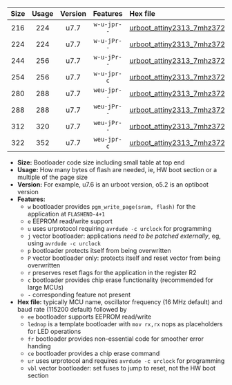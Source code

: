 |Size|Usage|Version|Features|Hex file|
|:-:|:-:|:-:|:-:|:--|
|216|224|u7.7|`w-u-jpr--`|[urboot_attiny2313_7mhz3728_460800bps_lednop_ur_vbl.hex](https://raw.githubusercontent.com/stefanrueger/urboot.hex/main/mcus/attiny2313/fcpu_7mhz3728/460800_bps/urboot_attiny2313_7mhz3728_460800bps_lednop_ur_vbl.hex)|
|224|224|u7.7|`w-u-jPr--`|[urboot_attiny2313_7mhz3728_460800bps_ur_vbl.hex](https://raw.githubusercontent.com/stefanrueger/urboot.hex/main/mcus/attiny2313/fcpu_7mhz3728/460800_bps/urboot_attiny2313_7mhz3728_460800bps_ur_vbl.hex)|
|244|256|u7.7|`w-u-jPr--`|[urboot_attiny2313_7mhz3728_460800bps_lednop_fr_ur_vbl.hex](https://raw.githubusercontent.com/stefanrueger/urboot.hex/main/mcus/attiny2313/fcpu_7mhz3728/460800_bps/urboot_attiny2313_7mhz3728_460800bps_lednop_fr_ur_vbl.hex)|
|254|256|u7.7|`w-u-jpr-c`|[urboot_attiny2313_7mhz3728_460800bps_lednop_fr_ce_ur_vbl.hex](https://raw.githubusercontent.com/stefanrueger/urboot.hex/main/mcus/attiny2313/fcpu_7mhz3728/460800_bps/urboot_attiny2313_7mhz3728_460800bps_lednop_fr_ce_ur_vbl.hex)|
|280|288|u7.7|`weu-jpr--`|[urboot_attiny2313_7mhz3728_460800bps_ee_lednop_ur_vbl.hex](https://raw.githubusercontent.com/stefanrueger/urboot.hex/main/mcus/attiny2313/fcpu_7mhz3728/460800_bps/urboot_attiny2313_7mhz3728_460800bps_ee_lednop_ur_vbl.hex)|
|288|288|u7.7|`weu-jPr--`|[urboot_attiny2313_7mhz3728_460800bps_ee_ur_vbl.hex](https://raw.githubusercontent.com/stefanrueger/urboot.hex/main/mcus/attiny2313/fcpu_7mhz3728/460800_bps/urboot_attiny2313_7mhz3728_460800bps_ee_ur_vbl.hex)|
|312|320|u7.7|`weu-jPr--`|[urboot_attiny2313_7mhz3728_460800bps_ee_lednop_fr_ur_vbl.hex](https://raw.githubusercontent.com/stefanrueger/urboot.hex/main/mcus/attiny2313/fcpu_7mhz3728/460800_bps/urboot_attiny2313_7mhz3728_460800bps_ee_lednop_fr_ur_vbl.hex)|
|322|352|u7.7|`weu-jpr-c`|[urboot_attiny2313_7mhz3728_460800bps_ee_lednop_fr_ce_ur_vbl.hex](https://raw.githubusercontent.com/stefanrueger/urboot.hex/main/mcus/attiny2313/fcpu_7mhz3728/460800_bps/urboot_attiny2313_7mhz3728_460800bps_ee_lednop_fr_ce_ur_vbl.hex)|

- **Size:** Bootloader code size including small table at top end
- **Usage:** How many bytes of flash are needed, ie, HW boot section or a multiple of the page size
- **Version:** For example, u7.6 is an urboot version, o5.2 is an optiboot version
- **Features:**
  + `w` bootloader provides `pgm_write_page(sram, flash)` for the application at `FLASHEND-4+1`
  + `e` EEPROM read/write support
  + `u` uses urprotocol requiring `avrdude -c urclock` for programming
  + `j` vector bootloader: applications *need to be patched externally*, eg, using `avrdude -c urclock`
  + `p` bootloader protects itself from being overwritten
  + `P` vector bootloader only: protects itself and reset vector from being overwritten
  + `r` preserves reset flags for the application in the register R2
  + `c` bootloader provides chip erase functionality (recommended for large MCUs)
  + `-` corresponding feature not present
- **Hex file:** typically MCU name, oscillator frequency (16 MHz default) and baud rate (115200 default) followed by
  + `ee` bootloader supports EEPROM read/write
  + `lednop` is a template bootloader with `mov rx,rx` nops as placeholders for LED operations
  + `fr` bootloader provides non-essential code for smoother error handing
  + `ce` bootloader provides a chip erase command
  + `ur` uses urprotocol and requires `avrdude -c urclock` for programming
  + `vbl` vector bootloader: set fuses to jump to reset, not the HW boot section
